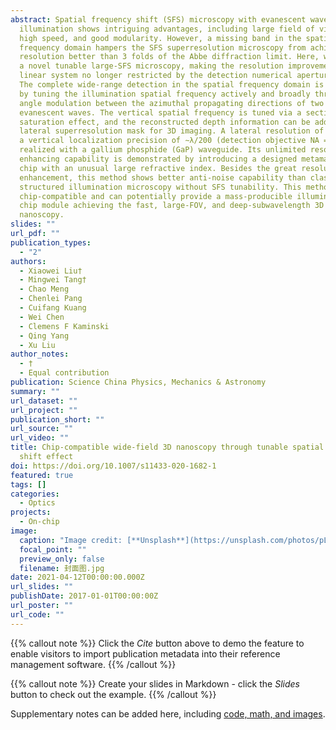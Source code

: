 ```yaml
---
abstract: Spatial frequency shift (SFS) microscopy with evanescent wave
  illumination shows intriguing advantages, including large field of view (FOV),
  high speed, and good modularity. However, a missing band in the spatial
  frequency domain hampers the SFS superresolution microscopy from achieving
  resolution better than 3 folds of the Abbe diffraction limit. Here, we propose
  a novel tunable large-SFS microscopy, making the resolution improvement of a
  linear system no longer restricted by the detection numerical aperture (NA).
  The complete wide-range detection in the spatial frequency domain is realized
  by tuning the illumination spatial frequency actively and broadly through an
  angle modulation between the azimuthal propagating directions of two
  evanescent waves. The vertical spatial frequency is tuned via a sectional
  saturation effect, and the reconstructed depth information can be added to the
  lateral superresolution mask for 3D imaging. A lateral resolution of λ/9, and
  a vertical localization precision of ∼λ/200 (detection objective NA = 0.9) are
  realized with a gallium phosphide (GaP) waveguide. Its unlimited resolution
  enhancing capability is demonstrated by introducing a designed metamaterial
  chip with an unusual large refractive index. Besides the great resolution
  enhancement, this method shows better anti-noise capability than classical
  structured illumination microscopy without SFS tunability. This method is
  chip-compatible and can potentially provide a mass-producible illumination
  chip module achieving the fast, large-FOV, and deep-subwavelength 3D
  nanoscopy.
slides: ""
url_pdf: ""
publication_types:
  - "2"
authors:
  - Xiaowei Liu†
  - Mingwei Tang†
  - Chao Meng
  - Chenlei Pang
  - Cuifang Kuang
  - Wei Chen
  - Clemens F Kaminski
  - Qing Yang
  - Xu Liu
author_notes:
  - †
  - Equal contribution
publication: Science China Physics, Mechanics & Astronomy
summary: ""
url_dataset: ""
url_project: ""
publication_short: ""
url_source: ""
url_video: ""
title: Chip-compatible wide-field 3D nanoscopy through tunable spatial frequency
  shift effect
doi: https://doi.org/10.1007/s11433-020-1682-1
featured: true
tags: []
categories:
  - Optics
projects:
  - On-chip
image:
  caption: "Image credit: [**Unsplash**](https://unsplash.com/photos/pLCdAaMFLTE)"
  focal_point: ""
  preview_only: false
  filename: 封面图.jpg
date: 2021-04-12T00:00:00.000Z
url_slides: ""
publishDate: 2017-01-01T00:00:00Z
url_poster: ""
url_code: ""
---
```


{{% callout note %}}
Click the *Cite* button above to demo the feature to enable visitors to import publication metadata into their reference management software.
{{% /callout %}}

{{% callout note %}}
Create your slides in Markdown - click the *Slides* button to check out the example.
{{% /callout %}}

Supplementary notes can be added here, including [code, math, and images](https://wowchemy.com/docs/writing-markdown-latex/).
